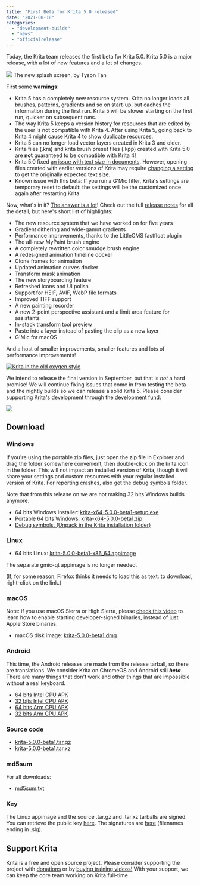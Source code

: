```yaml
---
title: "First Beta for Krita 5.0 released"
date: "2021-08-18"
categories: 
  - "development-builds"
  - "news"
  - "officialrelease"
---
```


Today, the Krita team releases the first beta for Krita 5.0. Krita 5.0 is a major release, with a lot of new features and a lot of changes.

![](/images/posts/2021/electrichearts_20201224A_kiki_c1_1080P-1024x512.png) The new splash screen, by Tyson Tan

First some **warnings**:

- Krita 5 has a completely new resource system. Krita no longer loads all brushes, patterns, gradients and so on start-up, but caches the information during the first run. Krita 5 will be slower starting on the first run, quicker on subsequent runs.
- The way Krita 5 keeps a version history for resources that are edited by the user is not compatible with Krita 4. After using Krita 5, going back to Krita 4 might cause Krita 4 to show duplicate resources.
- Krita 5 can no longer load vector layers created in Krita 3 and older.
- Krita files (.kra) and krita brush preset files (.kpp) created with Krita 5.0 are **not** guaranteed to be compatible with Krita 4!
- Krita 5.0 fixed [an issue with text size in documents](/krita-5-0-release-notes/#text_size_dpi_issue_fix). However, opening files created with earlier versions of Krita may require [changing a setting](https://docs.krita.org/en/reference_manual/preferences/general_settings.html#miscellaneous) to get the originally expected text size.
- Known issue with this beta: If you run a G'Mic filter, Krita's settings are temporary reset to default: the settings will be the customized once again after restarting Krita.

Now, what's in it? [The answer is a lot](/krita-5-0-release-notes/)! Check out the full [release notes](/krita-5-0-release-notes/) for all the detail, but here's short list of highlights:

- The new resource system that we have worked on for five years
- Gradient dithering and wide-gamut gradients
- Performance improvements, thanks to the LittleCMS fastfloat plugin
- The all-new MyPaint brush engine
- A completely rewritten color smudge brush engine
- A redesigned animation timeline docker
- Clone frames for animation
- Updated animation curves docker
- Transform mask animation
- The new storyboarding feature
- Refreshed icons and UI polish
- Support for HEIF, AVIF, WebP file formats
- Improved TIFF support
- A new painting recorder
- A new 2-point perspective assistant and a limit area feature for assistants
- In-stack transform tool preview
- Paste into a layer instead of pasting the clip as a new layer
- G'Mic for macOS

And a host of smaller improvements, smaller features and lots of performance improvements!

[![Krita in the old oxygen style](/images/posts/2021/krita-style-change-1024x533.png)](https://krita.org/wp-content/uploads/2021/08/krita-style-change.png)

We intend to release the final version in September, but that is _not_ a hard promise! We will continue fixing issues that come in from testing the beta and the nightly builds so we can release a solid Krita 5. Please consider supporting Krita's development through the [development fund](https://fund.krita.org/):

[![](/images/posts/2021/devfund-1024x346.png)](https://fund.krita.org)

## Download

### Windows

If you're using the portable zip files, just open the zip file in Explorer and drag the folder somewhere convenient, then double-click on the krita icon in the folder. This will not impact an installed version of Krita, though it will share your settings and custom resources with your regular installed version of Krita. For reporting crashes, also get the debug symbols folder.

Note that from this release on we are not making 32 bits Windows builds anymore.

- 64 bits Windows Installer: [krita-x64-5.0.0-beta1-setup.exe](https://download.kde.org/unstable/krita/5.0.0-beta1/krita-x64-5.0.0-beta1-setup.exe)
- Portable 64 bits Windows: [krita-x64-5.0.0-beta1.zip](https://download.kde.org/unstable/krita/5.0.0-beta1/krita-x64-5.0.0-beta1.zip)
- [Debug symbols. (Unpack in the Krita installation folder)](https://download.kde.org/unstable/krita/5.0.0-beta1/krita-x64-5.0.0-beta1-dbg.zip)

### Linux

- 64 bits Linux: [krita-5.0.0-beta1-x86\_64.appimage](https://download.kde.org/unstable/krita/5.0.0-beta1/krita-5.0.0-beta1-x86_64.appimage)

The separate gmic-qt appimage is no longer needed.

(If, for some reason, Firefox thinks it needs to load this as text: to download, right-click on the link.)

### macOS

Note: if you use macOS Sierra or High Sierra, please [check this video](https://www.youtube.com/watch?v=3py0kgq95Hk) to learn how to enable starting developer-signed binaries, instead of just Apple Store binaries.

- macOS disk image: [krita-5.0.0-beta1.dmg](https://download.kde.org/unstable/krita/5.0.0-beta1/krita-5.0.0-beta1.dmg)

### Android

This time, the Android releases are made from the release tarball, so there are translations. We consider Krita on ChromeOS and Android still **_beta_**. There are many things that don't work and other things that are impossible without a real keyboard.

- [64 bits Intel CPU APK](https://download.kde.org/unstable/krita/5.0.0-beta1/krita-x86_64-5.0.0-beta1-release-signed.apk)
- [32 bits Intel CPU APK](https://download.kde.org/unstable/krita/5.0.0-beta1/krita-x86-5.0.0-beta1-release-signed.apk)
- [64 bits Arm CPU APK](https://download.kde.org/unstable/krita/5.0.0-beta1/krita-arm64-v8a-5.0.0-beta1-release-signed.apk)
- [32 bits Arm CPU APK](https://download.kde.org/unstable/krita/5.0.0-beta1/krita-armeabi-v7a-5.0.0-beta1-release-signed.apk)

### Source code

- [krita-5.0.0-beta1.tar.gz](https://download.kde.org/unstable/krita/5.0.0-beta1/krita-5.0.0-beta1.tar.gz)
- [krita-5.0.0-beta1.tar.xz](https://download.kde.org/unstable/krita/5.0.0-beta1/krita-5.0.0-beta1.tar.xz)

### md5sum

For all downloads:

- [md5sum.txt](https://download.kde.org/unstable/krita/5.0.0-beta1/md5sum.txt)

### Key

The Linux appimage and the source .tar.gz and .tar.xz tarballs are signed. You can retrieve the public key [here](https://files.kde.org/krita/4DA79EDA231C852B). The signatures are [here](https://download.kde.org/unstable/krita/5.0.0-beta1/) (filenames ending in .sig).

## Support Krita

Krita is a free and open source project. Please consider supporting the project with [donations](https://fund.krita.org) or by [buying training videos!](/shop/) With your support, we can keep the core team working on Krita full-time.
